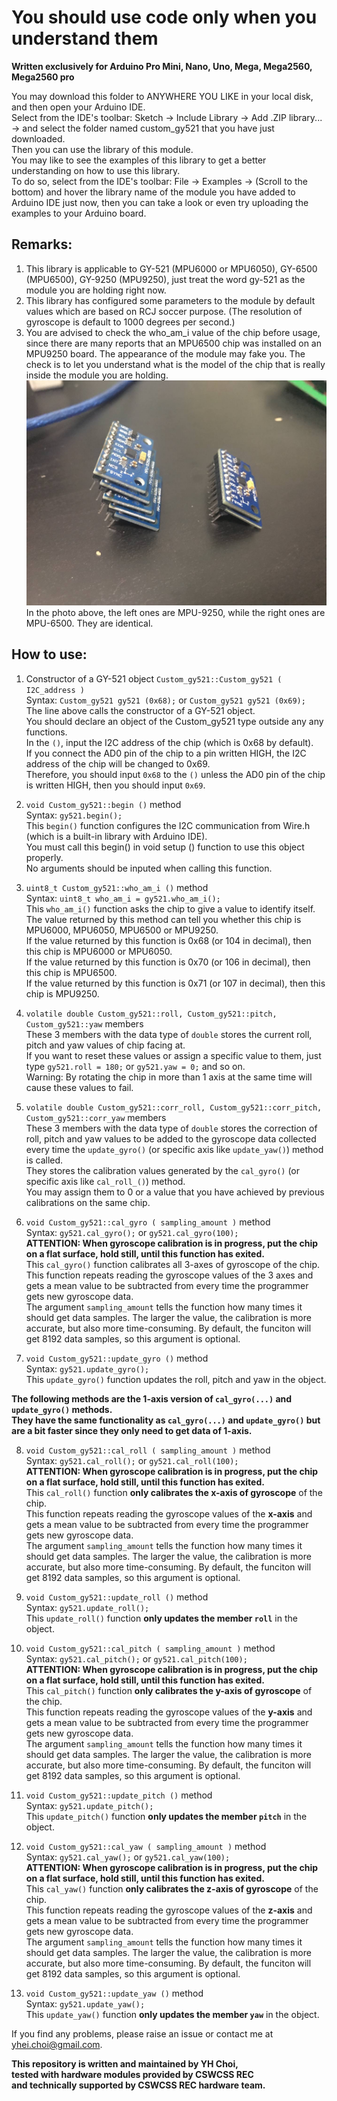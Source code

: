 # You should use code only when you understand them  
  
**Written exclusively for Arduino Pro Mini, Nano, Uno, Mega, Mega2560, Mega2560 pro**  
  
You may download this folder to ANYWHERE YOU LIKE in your local disk, and then open your Arduino IDE.  
Select from the IDE's toolbar: Sketch -> Include Library -> Add .ZIP library... -> and select the folder named custom_gy521 that you have just downloaded.  
Then you can use the library of this module.  
You may like to see the examples of this library to get a better understanding on how to use this library.  
To do so, select from the IDE's toolbar: File -> Examples -> (Scroll to the bottom) and hover the library name of the module you have added to Arduino IDE just now, then you can take a look or even try uploading the examples to your Arduino board.
  
## Remarks:  
1. This library is applicable to GY-521 (MPU6000 or MPU6050), GY-6500 (MPU6500), GY-9250 (MPU9250),
    just treat the word gy-521 as the module you are holding right now.  
2. This library has configured some parameters to the module by default values which are based on RCJ soccer purpose.
    (The resolution of gyroscope is default to 1000 degrees per second.)  
3. You are advised to check the who_am_i value of the chip before usage, since there are many reports that an MPU6500 chip was installed on an MPU9250 board. The appearance of the module may fake you. The check is to let you understand what is the model of the chip that is really inside the module you are holding.  
![A photo that shows MPU-9250 and MPU6500 on 2 sides](./l_mpu9250_r_mpu6500.jpeg)  
In the photo above, the left ones are MPU-9250, while the right ones are MPU-6500. They are identical.
  
## How to use:  
1. Constructor of a GY-521 object ` Custom_gy521::Custom_gy521 ( I2C_address ) `  
Syntax: `Custom_gy521 gy521 (0x68);` or `Custom_gy521 gy521 (0x69);`  
The line above calls the constructor of a GY-521 object.  
You should declare an object of the Custom_gy521 type outside any any functions.  
In the `()`, input the I2C address of the chip (which is 0x68 by default).  
If you connect the AD0 pin of the chip to a pin written HIGH, the I2C address of the chip will be changed to 0x69.  
Therefore, you should input `0x68` to the `()` unless the AD0 pin of the chip is written HIGH, then you should input `0x69`.  
  
2. `void Custom_gy521::begin ()` method  
Syntax: `gy521.begin();`  
This `begin()` function configures the I2C communication from Wire.h (which is a built-in library with Arduino IDE).  
You must call this begin() in void setup () function to use this object properly.  
No arguments should be inputed when calling this function.  
  
3. `uint8_t Custom_gy521::who_am_i ()` method  
Syntax: `uint8_t who_am_i = gy521.who_am_i();`  
This `who_am_i()` function asks the chip to give a value to identify itself.  
The value returned by this method can tell you whether this chip is MPU6000, MPU6050, MPU6500 or MPU9250.  
If the value returned by this function is 0x68 (or 104 in decimal), then this chip is MPU6000 or MPU6050.  
If the value returned by this function is 0x70 (or 106 in decimal), then this chip is MPU6500.  
If the value returned by this function is 0x71 (or 107 in decimal), then this chip is MPU9250.  
  
4. `volatile double Custom_gy521::roll, Custom_gy521::pitch, Custom_gy521::yaw` members  
These 3 members with the data type of `double` stores the current roll, pitch and yaw values of chip facing at.  
If you want to reset these values or assign a specific value to them, just type `gy521.roll = 180;` or `gy521.yaw = 0;` and so on.  
Warning: By rotating the chip in more than 1 axis at the same time will cause these values to fail.  
  
5. `volatile double Custom_gy521::corr_roll, Custom_gy521::corr_pitch, Custom_gy521::corr_yaw` members  
These 3 members with the data type of `double` stores the correction of roll, pitch and yaw values to be added to the gyroscope data collected every time the `update_gyro()` (or specific axis like `update_yaw()`) method is called.  
They stores the calibration values generated by the `cal_gyro()` (or specific axis like `cal_roll_()`) method.  
You may assign them to 0 or a value that you have achieved by previous calibrations on the same chip.  
  
6. `void Custom_gy521::cal_gyro ( sampling_amount )` method  
Syntax: `gy521.cal_gyro();` or `gy521.cal_gyro(100);`  
**ATTENTION: When gyroscope calibration is in progress, put the chip on a flat surface, hold still, until this function has exited.**  
This `cal_gyro()` function calibrates all 3-axes of gyroscope of the chip.  
This function repeats reading the gyroscope values of the 3 axes and gets a mean value to be subtracted from every time the programmer gets new gyroscope data.  
The argument `sampling_amount` tells the function how many times it should get data samples. The larger the value, the calibration is more accurate, but also more time-consuming. By default, the funciton will get 8192 data samples, so this argument is optional.  
  
7. `void Custom_gy521::update_gyro ()` method  
Syntax: `gy521.update_gyro();`  
This `update_gyro()` function updates the roll, pitch and yaw in the object.  
  
**The following methods are the 1-axis version of `cal_gyro(...)` and `update_gyro()` methods.**  
**They have the same functionality as `cal_gyro(...)` and `update_gyro()` but are a bit faster since they only need to get data of 1-axis.**  
  
8. `void Custom_gy521::cal_roll ( sampling_amount )` method  
Syntax: `gy521.cal_roll();` or `gy521.cal_roll(100);`  
**ATTENTION: When gyroscope calibration is in progress, put the chip on a flat surface, hold still, until this function has exited.**  
This `cal_roll()` function **only calibrates the x-axis of gyroscope** of the chip.  
This function repeats reading the gyroscope values of the **x-axis** and gets a mean value to be subtracted from every time the programmer gets new gyroscope data.  
The argument `sampling_amount` tells the function how many times it should get data samples. The larger the value, the calibration is more accurate, but also more time-consuming. By default, the funciton will get 8192 data samples, so this argument is optional.  
  
9. `void Custom_gy521::update_roll ()` method  
Syntax: `gy521.update_roll();`  
This `update_roll()` function **only updates the member `roll`** in the object.  
  
10. `void Custom_gy521::cal_pitch ( sampling_amount )` method  
Syntax: `gy521.cal_pitch();` or `gy521.cal_pitch(100);`  
**ATTENTION: When gyroscope calibration is in progress, put the chip on a flat surface, hold still, until this function has exited.**  
This `cal_pitch()` function **only calibrates the y-axis of gyroscope** of the chip.  
This function repeats reading the gyroscope values of the **y-axis** and gets a mean value to be subtracted from every time the programmer gets new gyroscope data.  
The argument `sampling_amount` tells the function how many times it should get data samples. The larger the value, the calibration is more accurate, but also more time-consuming. By default, the funciton will get 8192 data samples, so this argument is optional.  
  
11. `void Custom_gy521::update_pitch ()` method  
Syntax: `gy521.update_pitch();`  
This `update_pitch()` function **only updates the member `pitch`** in the object.  
  
12. `void Custom_gy521::cal_yaw ( sampling_amount )` method  
Syntax: `gy521.cal_yaw();` or `gy521.cal_yaw(100);`  
**ATTENTION: When gyroscope calibration is in progress, put the chip on a flat surface, hold still, until this function has exited.**  
This `cal_yaw()` function **only calibrates the z-axis of gyroscope** of the chip.  
This function repeats reading the gyroscope values of the **z-axis** and gets a mean value to be subtracted from every time the programmer gets new gyroscope data.  
The argument `sampling_amount` tells the function how many times it should get data samples. The larger the value, the calibration is more accurate, but also more time-consuming. By default, the funciton will get 8192 data samples, so this argument is optional.  
  
13. `void Custom_gy521::update_yaw ()` method  
Syntax: `gy521.update_yaw();`  
This `update_yaw()` function **only updates the member `yaw`** in the object.  
  
If you find any problems, please raise an issue or contact me at yhei.choi@gmail.com.  
  
**This repository is written and maintained by YH Choi,**  
**tested with hardware modules provided by CSWCSS REC**  
**and technically supported by CSWCSS REC hardware team.**